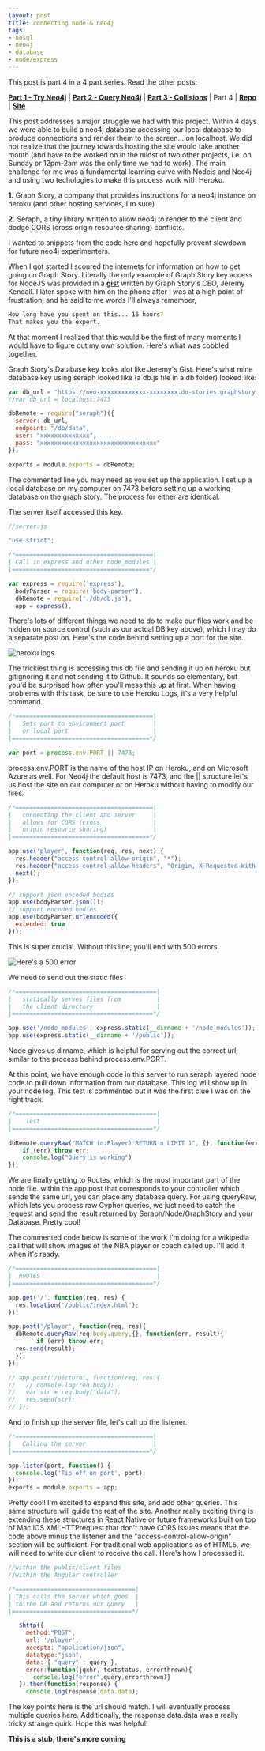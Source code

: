 ```yaml
---
layout: post
title: connecting node & neo4j
tags:
- nosql
- neo4j
- database
- node/express
---
```


This post is part 4 in a 4 part series. Read the other posts:

**[Part 1 - Try Neo4j](/try-neo4j "Getting Started")** | **[Part 2 - Query Neo4j](/query-neo4j "Learning Database Language")** | **[Part 3 - Collisions](/collision "Resolving Duplicates")** | Part 4 | **[Repo](https://github.com/upstanding-biome/sixdegrees)** | **[Site](http://sixdribbles.com)**

This post addresses a major struggle we had with this project. Within 4 days we were able to build a neo4j database accessing our local database to produce connections and render them to the screen... on localhost. We did not realize that the journey towards hosting the site would take another month (and have to be worked on in the midst of two other projects, i.e. on Sunday or 12pm-2am was the only time we had to work). The main challenge for me was a fundamental learning curve with Nodejs and Neo4j and using two techologies to make this process work with Heroku.

**1.** Graph Story, a company that provides instructions for a neo4j instance on heroku (and other hosting services, I'm sure)

**2.** Seraph, a tiny library written to allow neo4j to render to the client and dodge CORS (cross origin resource sharing) conflicts.

I wanted to snippets from the code here and hopefully prevent slowdown for future neo4j experimenters.

When I got started I scoured the internets for information on how to get going on Graph Story. Literally the only example of Graph Story key access for NodeJS was provided in a **<a href="https://gist.github.com/jeremykendall/455ac49a71c3f26f1c49" target="_blank">gist</a>** written by Graph Story's CEO, Jeremy Kendall. I later spoke with him on the phone after I was at a high point of frustration, and he said to me words I'll always remember,

```bash
How long have you spent on this... 16 hours?
That makes you the expert.
```

At that moment I realized that this would be the first of many moments I would have to figure out my own solution. Here's what was cobbled together.

Graph Story's Database key looks alot like Jeremy's Gist. Here's what mine database key using seraph looked like (a db.js file in a db folder) looked like:

```javascript
var db_url = "https://neo-xxxxxxxxxxxxx-xxxxxxxx.do-stories.graphstory.com:7473",
//var db_url = localhost:7473

dbRemote = require("seraph")({
  server: db_url,
  endpoint: "/db/data",
  user: "xxxxxxxxxxxxxx",
  pass: "xxxxxxxxxxxxxxxxxxxxxxxxxxxxxxxxx"
});

exports = module.exports = dbRemote;
```

The commented line you may need as you set up the application. I set up a local database on my computer on 7473 before setting up a working database on the graph story. The process for either are identical.

The server itself accessed this key.

```javascript
//server.js

"use strict";

/*=======================================|
| Call in express and other node_modules |        
|=======================================*/

var express = require('express'),
  bodyParser = require('body-parser'),
  dbRemote = require('./db/db.js'),
  app = express(),

```

There's lots of different things we need to do to make our files work and be hidden on source control (such as our actual DB key above), which I may do a separate post on. Here's the code behind setting up a port for the site.

<img src="node-neo4j.png" alt="heroku logs">

The trickiest thing is accessing this db file and sending it up on heroku but gitignoring it and not sending it to Github. It sounds so elementary, but you'd be surprised how often you'll mess this up at first. When having problems with this task, be sure to use Heroku Logs, it's a very helpful command.

```javascript
/*=======================================|
|   Sets port to environment port        |
|   or local port                        |
|=======================================*/

var port = process.env.PORT || 7473;
```

process.env.PORT is the name of the host IP on Heroku,
and on Microsoft Azure as well. For Neo4j the default host is
7473, and the || structure let's us host the site on our
computer or on Heroku without having to modify our files.

```javascript
/*=======================================|
|   connecting the client and server     |
|   allows for CORS (cross               |
|   origin resource sharing)             |
|=======================================*/

app.use('player', function(req, res, next) {
  res.header("access-control-allow-origin", "*");
  res.header("access-control-allow-headers", "Origin, X-Requested-With, Content-Type, Accept");
  next();
});

// support json encoded bodies
app.use(bodyParser.json());
// support encoded bodies
app.use(bodyParser.urlencoded({
  extended: true
}));
```

This is super crucial. Without this line, you'll end with
500 errors.

<img src="500.png" alt="Here's a 500 error">

We need to send out the static files

```javascript
/*========================================|
|   statically serves files from          |
|   the client directory                  |
|========================================*/

app.use('/node_modules', express.static(__dirname + '/node_modules'));
app.use(express.static(__dirname + '/public'));
```

Node gives us dirname, which is helpful for serving out the correct url, similar to the process behind process.env.PORT.

At this point, we have enough code in this server to run seraph layered node code to pull down information from our database. This log will show up in your node log. This test is commented but it was the first clue I was on the right track.

```javascript
/*========================================|
|    Test                                 |
|========================================*/

dbRemote.queryRaw("MATCH (n:Player) RETURN n LIMIT 1", {}, function(err, result) {
    if (err) throw err;
    console.log("Query is working")
});
```

We are finally getting to Routes, which is the most important part of the node file. within the app.post that corresponds to your controller which sends the same url, you can place any database query. For using queryRaw, which lets you process raw Cypher queries, we just need to catch the request and send the result returned by Seraph/Node/GraphStory and your Database. Pretty cool!

The commented code below is some of the work I'm doing for a wikipedia call that will show images of the NBA player or coach called up. I'll add it when it's ready.

```javascript
/*========================================|
|  ROUTES                                 |
|========================================*/

app.get('/', function(req, res) {
  res.location('/public/index.html');
});

app.post('/player', function(req, res){
  dbRemote.queryRaw(req.body.query,{}, function(err, result){
        if (err) throw err;
  res.send(result);
  });
});

// app.post('/picture', function(req, res){
//   // console.log(req.body);
//   var str = req.body["data"];
//   res.send(str);
// });
```

And to finish up the server file, let's call up the listener.

```javascript
/*=======================================|
|   Calling the server                   |
|=======================================*/

app.listen(port, function() {
  console.log('Tip off on port', port);
});
exports = module.exports = app;

```

Pretty cool! I'm excited to expand this site, and add other queries. This same structure will guide the rest of the site. Another really exciting thing is extending these structures in React Native or future frameworks built on top of Mac iOS XMLHTTPrequest that don't have CORS issues means that the code above minus the listener and the  "access-control-allow-origin" section will be sufficient. For traditional web applications as of HTML5, we will need to write our client to receive the call. Here's how I processed it.

```javascript
//within the public/client files
//within the Angular controller

/*==================================|
| This calls the server which goes  |
| to the DB and returns our query   |
|==================================*/

   $http({
     method:"POST",
     url: '/player',
     accepts: "application/json",
     datatype:"json",
     data: { "query" : query },
     error:function(jqxhr, textstatus, errorthrown){
       console.log("error",query,errorthrown)}
   }).then(function(response) {
     console.log(response.data.data);
```

The key points here is the url should match. I will eventually process multiple queries here. Additionally, the response.data.data was a really tricky strange quirk. Hope this was helpful!

**This is a stub, there's more coming**
